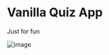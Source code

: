 # Vanilla Quiz App

Just for fun

![image](https://user-images.githubusercontent.com/1857527/92997006-35c54e80-f4e6-11ea-9152-76f4f6cf64c7.png)
